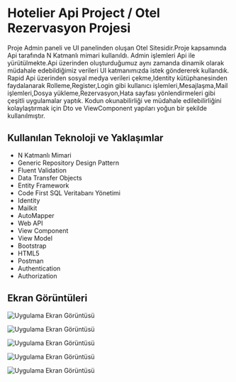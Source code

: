 # Hotelier Api Project / Otel Rezervasyon Projesi


Proje Admin paneli ve UI panelinden oluşan Otel Sitesidir.Proje kapsamında Api tarafında N Katmanlı mimari kullanıldı.
Admin işlemleri Api ile yürütülmekte.Api üzerinden oluşturduğumuz aynı zamanda dinamik olarak müdahale edebildiğimiz verileri UI katmanımızda istek göndererek kullandık.
Rapid Api üzerinden sosyal medya verileri çekme,Identity kütüphanesinden faydalanarak Rolleme,Register,Login gibi kullanıcı işlemleri,Mesajlaşma,Mail işlemleri,Dosya yükleme,Rezervasyon,Hata sayfası yönlendirmeleri gibi çeşitli uygulamalar yaptık.
Kodun okunabilirliği ve müdahale edilebilirliğini kolaylaştırmak için Dto ve ViewComponent yapıları yoğun bir şekilde kullanılmıştır.


## Kullanılan Teknoloji ve Yaklaşımlar

- N Katmanlı Mimari
- Generic Repository Design Pattern
- Fluent Validation
- Data Transfer Objects
- Entity Framework
- Code First SQL Veritabanı Yönetimi
- Identity
- Mailkit
- AutoMapper
- Web API
- View Component
- View Model
- Bootstrap
- HTML5
- Postman
- Authentication
- Authorization

## Ekran Görüntüleri

![Uygulama Ekran Görüntüsü](https://i.hizliresim.com/5u3g266.png)

![Uygulama Ekran Görüntüsü](https://i.hizliresim.com/guafumd.png)

![Uygulama Ekran Görüntüsü](https://i.hizliresim.com/c0ekgc1.png)

![Uygulama Ekran Görüntüsü](https://i.hizliresim.com/t8tupcd.png)

![Uygulama Ekran Görüntüsü](https://i.hizliresim.com/7wjj4h2.png)
